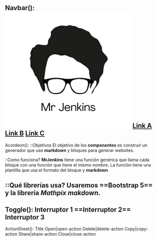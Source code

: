 Navbar():
![ABC](images/mrJenkinsLogo.png)
[Link A](https://github.com/lozanobosch/mrjenkins)
[Link B](https://github.com/lozanobosch/mrjenkins)
[Link C](https://github.com/lozanobosch/mrjenkins)
----
Acordeon():
::Objetivos
El objetivo de los **componentes** es construir un generador que use **markdown** y bloques para generar websites.

::Como funciona?
**MrJenkins** tiene una función genérica que llama cada bloque con una función que tiene el mismo nombre. La función tiene una plantilla que usa el formato del bloque y **markdown**

::Qué librerías usa?
Usaremos ==Bootstrap 5== y la librería _Mathpix makdown_. 
----
Toggle():
**Interruptor 1**
==Interruptor 2==
Interruptor 3
----
ActionSheet():
Title
Open|open-action
Delete|delete-action
Copy|copy-action
Share|share-action
Close|close-action

